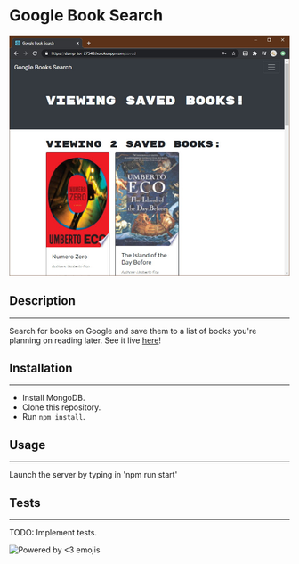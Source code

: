 # Google Book Search

![Screenshot](docs/assets/screenshot.jpg)

## Description

---

Search for books on Google and save them to a list of books you're planning on reading later. See it live [here](https://damp-tor-27540.herokuapp.com/)!

## Installation

---

- Install MongoDB.
- Clone this repository.
- Run `npm install`.

## Usage

---

Launch the server by typing in 'npm run start'

## Tests

---

TODO: Implement tests.

![Powered by <3 emojis](https://img.shields.io/badge/made%20with-%F0%9F%92%96-lightgrey.svg)
